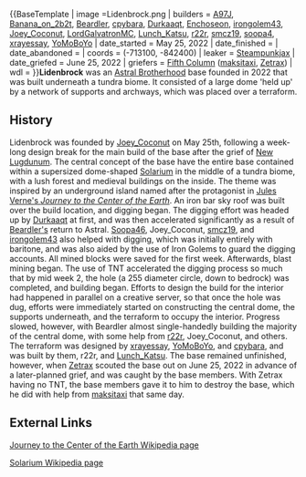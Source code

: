 {{BaseTemplate
| image =Lidenbrock.png
| builders = [A97J](https://2b2t.miraheze.org/wiki/A97J), [Banana_on_2b2t](https://2b2t.miraheze.org/wiki/Banana_on_2b2t), [Beardler](https://2b2t.miraheze.org/wiki/Beardler),  [cpybara](https://2b2t.miraheze.org/wiki/cpybara), [Durkaaqt](https://2b2t.miraheze.org/wiki/Durkaaqt), [Enchoseon](https://2b2t.miraheze.org/wiki/Enchoseon), [irongolem43](https://2b2t.miraheze.org/wiki/irongolem43), [Joey_Coconut](https://2b2t.miraheze.org/wiki/Joey_Coconut), [LordGalvatronMC](https://2b2t.miraheze.org/wiki/LordGalvatronMC), [Lunch_Katsu](https://2b2t.miraheze.org/wiki/Lunch_Katsu), [r22r](https://2b2t.miraheze.org/wiki/r22r), [smcz19](https://2b2t.miraheze.org/wiki/smcz19), [soopa4](https://2b2t.miraheze.org/wiki/soopa4), [xrayessay](https://2b2t.miraheze.org/wiki/xrayessay), [YoMoBoYo](https://2b2t.miraheze.org/wiki/YoMoBoYo)
| date_started = May 25, 2022
| date_finished =
| date_abandoned =
| coords = (-713100, -842400)
| leaker = [Steampunkjax](https://2b2t.miraheze.org/wiki/Steampunkjax)
| date_griefed = June 25, 2022
| griefers = [Fifth Column](https://2b2t.miraheze.org/wiki/Fifth_Column) ([maksitaxi](https://2b2t.miraheze.org/wiki/maksitaxi), [Zetrax](https://2b2t.miraheze.org/wiki/Zetrax))
| wdl =
}}**Lidenbrock** was an [Astral Brotherhood](https://2b2t.miraheze.org/wiki/Astral_Brotherhood) base founded in 2022 that was built underneath a tundra biome. It consisted of a large dome 'held up' by a network of supports and archways, which was placed over a terraform.
## History
Lidenbrock was founded by [Joey_Coconut](https://2b2t.miraheze.org/wiki/Joey_Coconut) on May 25th, following a week-long design break for the main build of the base after the grief of [New Lugdunum](https://2b2t.miraheze.org/wiki/New_Lugdunum). The central concept of the base have the entire base contained within a supersized dome-shaped [Solarium](https://en.wikipedia.org/wiki/Sunroom) in the middle of a tundra biome, with a lush forest and medieval buildings on the inside. The theme was inspired by an underground island named after the protagonist in [Jules Verne's *Journey to the Center of the Earth*](https://en.wikipedia.org/wiki/Journey_to_the_Center_of_the_Earth). An iron bar sky roof was built over the build location, and digging began. The digging effort was headed up by [Durkaaqt](https://2b2t.miraheze.org/wiki/Durkaaqt) at first, and was then accelerated significantly as a result of [Beardler's](https://2b2t.miraheze.org/wiki/Beardler) return to Astral. [Soopa46](https://2b2t.miraheze.org/wiki/Soopa46), Joey_Coconut, [smcz19](https://2b2t.miraheze.org/wiki/smcz19), and [irongolem43](https://2b2t.miraheze.org/wiki/irongolem43) also helped with digging, which was initially entirely with baritone, and was also aided by the use of Iron Golems to guard the digging accounts. All mined blocks were saved for the first week. Afterwards, blast mining began. The use of TNT accelerated the digging process so much that by mid week 2, the hole (a 255 diameter circle, down to bedrock) was completed, and building began. Efforts to design the build for the interior had happened in parallel on a creative server, so that once the hole was dug, efforts were immediately started on constructing the central dome, the supports underneath, and the terraform to occupy the interior. Progress slowed, however, with Beardler almost single-handedly building the majority of the central dome, with some help from [r22r](https://2b2t.miraheze.org/wiki/r22r), Joey_Coconut, and others. The terraform was designed by [xrayessay](https://2b2t.miraheze.org/wiki/xrayessay), [YoMoBoYo](https://2b2t.miraheze.org/wiki/YoMoBoYo), and [cpybara](https://2b2t.miraheze.org/wiki/cpybara), and was built by them, r22r, and [Lunch_Katsu](https://2b2t.miraheze.org/wiki/Lunch_Katsu). The base remained unfinished, however, when [Zetrax](https://2b2t.miraheze.org/wiki/Zetrax) scouted the base out on June 25, 2022 in advance of a later-planned grief, and was caught by the base members. With Zetrax having no TNT, the base members gave it to him to destroy the base, which he did with help from [maksitaxi](https://2b2t.miraheze.org/wiki/maksitaxi) that same day.

## External Links
[Journey to the Center of the Earth Wikipedia page](https://en.wikipedia.org/wiki/Journey_to_the_Center_of_the_Earth)

[Solarium Wikipedia page](https://en.wikipedia.org/wiki/Sunroom)